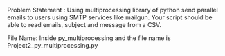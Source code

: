 
Problem Statement :
Using multiprocessing library of python send parallel emails to users using SMTP services like mailgun.
Your script should be able to read emails, subject and message from a CSV.

File Name:
Inside py_multiprocessing and the file name is Project2_py_multiprocessing.py